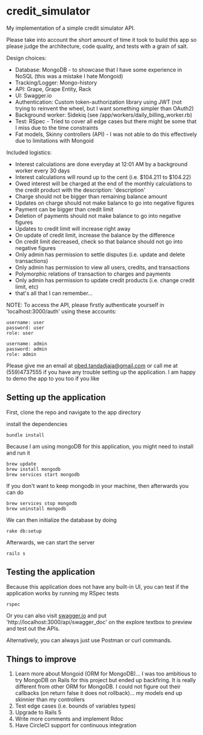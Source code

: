 # credit_simulator
My implementation of a simple credit simulator API. 

Please take into account the short amount of time it took to build this app so please judge the architecture, code quality, and tests with a grain of salt.

Design choices:
- Database: MongoDB - to showcase that I have some experience in NoSQL (this was a mistake I hate Mongoid)
- Tracking/Logger: Mongo-history
- API: Grape, Grape Entity, Rack
- UI: Swagger.io
- Authentication: Custom token-authorization library using JWT (not trying to reinvent the wheel, but I want something simpler than OAuth2)
- Background worker: Sidekiq (see /app/workers/daily_billing_worker.rb)
- Test: RSpec - Tried to cover all edge cases but there might be some that I miss due to the time constraints
- Fat models, Skinny controllers (API) - I was not able to do this effectively due to limitations with Mongoid

Included logistics:
- Interest calculations are done everyday at 12:01 AM by a background worker every 30 days
- Interest calculations will round up to the cent (i.e. $104.211 to $104.22)
- Owed interest will be charged at the end of the monthly calculations to the credit product with the description: 'description'
- Charge should not be bigger than remaining balance amount
- Updates on charge should not make balance to go into negative figures
- Payment can be bigger than credit limit
- Deletion of payments should not make balance to go into negative figures
- Updates to credit limit will increase right away
- On update of credit limit, increase the balance by the difference
- On credit limit decreased, check so that balance should not go into negative figures
- Only admin has permission to settle disputes (i.e. update and delete transactions)
- Only admin has permission to view all users, credits, and transactions
- Polymorphic relations of transaction to charges and payments
- Only admin has permission to update credit products (i.e. change credit limit, etc)
- that's all that I can remember...

NOTE: To access the API, please firstly authenticate yourself in 'localhost:3000/auth' using these accounts:
```
username: user
password: user
role: user

username: admin
password: admin
role: admin
```

Please give me an email at obed.tandadjaja@gmail.com or call me at (559)4737555 if you have any trouble setting up the application. I am happy to demo the app to you too if you like

## Setting up the application
First, clone the repo and navigate to the app directory

install the dependencies
```
bundle install
```

Because I am using mongoDB for this application, you might need to install and run it
```
brew update
brew install mongodb
brew services start mongodb
```

If you don't want to keep mongodb in your machine, then afterwards you can do
```
brew services stop mongodb
brew uninstall mongodb
```

We can then initialize the database by doing
```
rake db:setup
```

Afterwards, we can start the server
```
rails s
```

## Testing the application
Because this application does not have any built-in UI, you can test if the application works by running my RSpec tests
```
rspec
```

Or you can also visit [swagger.io](https://petstore.swagger.io) and put 'http://localhost:3000/api/swagger_doc' on the explore textbox to preview and test out the APIs.

Alternatively, you can always just use Postman or curl commands.

## Things to improve
1. Learn more about Mongoid (ORM for MongoDB)... I was too ambitious to try MongoDB on Rails for this project but ended up backfiring. It is really different from other ORM for MongoDB. I could not figure out their callbacks (on return false it does not rollback)... my models end up skinnier than my controllers
2. Test edge cases (i.e. bounds of variables types)
3. Upgrade to Rails 5
4. Write more comments and implement Rdoc
5. Have CircleCI support for continuous integration
